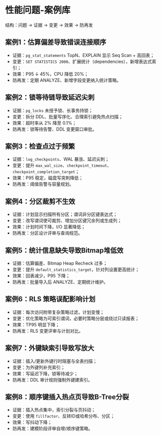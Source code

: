 # 性能问题-案例库

结构：问题 → 证据 → 变更 → 效果 → 防再发

## 案例1：估算偏差导致错误连接顺序

- 证据：`pg_stat_statements` TopN、EXPLAIN 显示 Seq Scan + 高回表；
- 变更：`SET STATISTICS 2000`、扩展统计（dependencies），新增表达式索引；
- 效果：P95 ↓ 45%，CPU 降低 20%；
- 防再发：定期 ANALYZE、新增字段变更纳入统计策略。

## 案例2：锁等待链导致延迟尖刺

- 证据：`pg_locks` 未授予锁、长事务持锁；
- 变更：拆分 DDL、批量写序化、合理索引避免热点扫描；
- 效果：超时率从 2% 降至 0.1%；
- 防再发：锁等待告警、DDL 变更窗口审批。

## 案例3：检查点过于频繁

- 证据：`log_checkpoints`、WAL 暴涨、延迟尖刺；
- 变更：提升 `max_wal_size`、`checkpoint_timeout`、`checkpoint_completion_target`；
- 效果：P95 稳定，磁盘写突刺降低；
- 防再发：阈值告警与容量规划。

## 案例4：分区裁剪不生效

- 证据：计划显示扫描所有分区；谓词非分区键表达式；
- 变更：改写谓词使可裁剪、增加分区键冗余列或生成列；
- 效果：计划时间下降，I/O 显著降低；
- 防再发：分区设计评审与查询规范。

## 案例5：统计信息缺失导致Bitmap堆低效

- 证据：估算偏差、Bitmap Heap Recheck 过多；
- 变更：提升 `default_statistics_target`，针对列设置更高统计；
- 效果：回表减少，P95 下降；
- 防再发：批量导入后 ANALYZE、定期统计维护。

## 案例6：RLS 策略误配影响计划

- 证据：每次访问附带复杂策略过滤，计划变慢；
- 变更：优化策略为可索引谓词，必要时策略分层或绕过只读报表；
- 效果：TP95 明显下降；
- 防再发：RLS 变更评审与计划对比。

## 案例7：外键缺索引导致写放大

- 证据：插入/更新外键行时阻塞与全表扫描；
- 变更：为外键列补充索引；
- 效果：写延迟下降，锁等待减少；
- 防再发：DDL 审计规则强制外键建索引。

## 案例8：顺序键插入热点页导致B-Tree分裂

- 证据：插入热点集中，索引分裂与页抖动；
- 变更：使用 `fillfactor`、反转ID或哈希分布、分区；
- 效果：写抖动下降；
- 防再发：建模阶段评审自增/顺序键策略。
